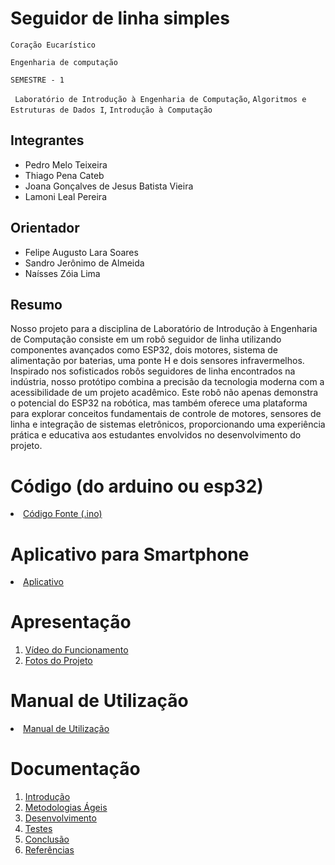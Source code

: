 # Seguidor de linha simples

`Coração Eucarístico`

`Engenharia de computação`

`SEMESTRE - 1`

` Laboratório de Introdução à Engenharia de Computação`, `Algoritmos e Estruturas de Dados I`, `Introdução à Computação`


## Integrantes

* Pedro Melo Teixeira
* Thiago Pena Cateb
* Joana Gonçalves de Jesus Batista Vieira
* Lamoni Leal Pereira

## Orientador

* Felipe Augusto Lara Soares
* Sandro Jerônimo de Almeida
* Naísses Zóia Lima

## Resumo

Nosso projeto para a disciplina de Laboratório de Introdução à Engenharia de Computação consiste em um robô seguidor de linha utilizando componentes avançados como ESP32, dois motores, sistema de alimentação por baterias, uma ponte H e dois sensores infravermelhos. Inspirado nos sofisticados robôs seguidores de linha encontrados na indústria, nosso protótipo combina a precisão da tecnologia moderna com a acessibilidade de um projeto acadêmico. Este robô não apenas demonstra o potencial do ESP32 na robótica, mas também oferece uma plataforma para explorar conceitos fundamentais de controle de motores, sensores de linha e integração de sistemas eletrônicos, proporcionando uma experiência prática e educativa aos estudantes envolvidos no desenvolvimento do projeto.


# Código (do arduino ou esp32)

<li><a href="Codigo/README.md"> Código Fonte (.ino)</a></li>

# Aplicativo para Smartphone

<li><a href="App/README.md"> Aplicativo </a></li>

# Apresentação

<ol>
<li><a href="Apresentacao/README.md"> Vídeo do Funcionamento</a></li>
<li><a href="Apresentacao/README.md"> Fotos do Projeto</a></li>
</ol>

# Manual de Utilização

<li><a href="Manual/manual de utilização.md"> Manual de Utilização</a></li>


# Documentação

<ol>
<li><a href="Documentacao/01-Introducão.md"> Introdução</a></li>
<li><a href="Documentacao/02-Metodologias Ágeis.md"> Metodologias Ágeis</a></li>
<li><a href="Documentacao/03-Desenvolvimento.md"> Desenvolvimento </a></li>
<li><a href="Documentacao/04-Testes.md"> Testes </a></li>
<li><a href="Documentacao/05-Conclusão.md"> Conclusão </a></li>
<li><a href="Documentacao/06-Referências.md"> Referências </a></li>
</ol>

